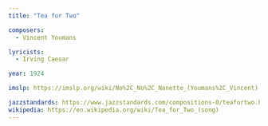 ```yaml
---
title: "Tea for Two"

composers:
  - Vincent Youmans

lyricists:
  - Irving Caesar

year: 1924

imslp: https://imslp.org/wiki/No%2C_No%2C_Nanette_(Youmans%2C_Vincent)

jazzstandards: https://www.jazzstandards.com/compositions-0/teafortwo.htm
wikipedia: https://en.wikipedia.org/wiki/Tea_for_Two_(song)
---
```

